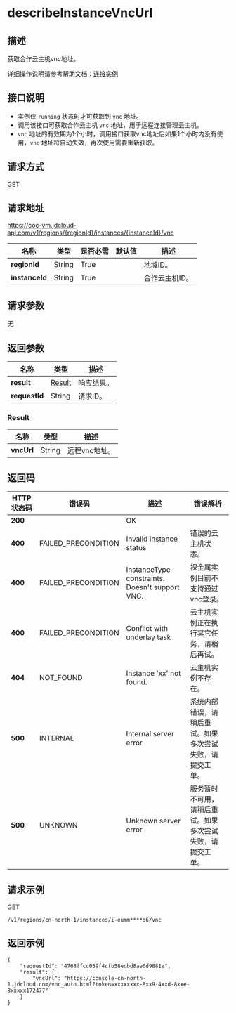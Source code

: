 # describeInstanceVncUrl


## 描述

获取合作云主机vnc地址。

详细操作说明请参考帮助文档：[连接实例](https://docs.jdcloud.com/cn/coc-virtual-machines/connect-to-instance)

## 接口说明
- 实例仅 `running` 状态时才可获取到 `vnc` 地址。
- 调用该接口可获取合作云主机 `vnc` 地址，用于远程连接管理云主机。
- `vnc` 地址的有效期为1个小时，调用接口获取vnc地址后如果1个小时内没有使用，`vnc` 地址将自动失效，再次使用需要重新获取。


## 请求方式
GET

## 请求地址
https://coc-vm.jdcloud-api.com/v1/regions/{regionId}/instances/{instanceId}/vnc

|名称|类型|是否必需|默认值|描述|
|---|---|---|---|---|
|**regionId**|String|True| |地域ID。|
|**instanceId**|String|True| |合作云主机ID。|

## 请求参数
无


## 返回参数
|名称|类型|描述|
|---|---|---|
|**result**|[Result](describeInstanceVncUrl#Result)|响应结果。|
|**requestId**|String|请求ID。|

### <div id="Result">Result</div>
|名称|类型|描述|
|---|---|---|
|**vncUrl**|String|远程vnc地址。|

## 返回码
|HTTP状态码|错误码|描述|错误解析|
|---|---|---|---|
|**200**||OK||
|**400**|FAILED_PRECONDITION|Invalid instance status|错误的云主机状态。|
|**400**|FAILED_PRECONDITION|InstanceType constraints. Doesn't support VNC.|裸金属实例目前不支持通过vnc登录。|
|**400**|FAILED_PRECONDITION|Conflict with underlay task|云主机实例正在执行其它任务，请稍后再试。|
|**404**|NOT_FOUND|Instance 'xx' not found.|云主机实例不存在。|
|**500**|INTERNAL|Internal server error|系统内部错误，请稍后重试。如果多次尝试失败，请提交工单。|
|**500**|UNKNOWN|Unknown server error|服务暂时不可用，请稍后重试。如果多次尝试失败，请提交工单。|

## 请求示例
GET

```
/v1/regions/cn-north-1/instances/i-eumm****d6/vnc
```



## 返回示例
```
{
    "requestId": "4768ffcc059f4cfb58edbd8ae6d9881e", 
    "result": {
        "vncUrl": "https://console-cn-north-1.jdcloud.com/vnc_auto.html?token=xxxxxxxx-8xx9-4xxd-8xxe-8xxxxx172477"
    }
}
```
